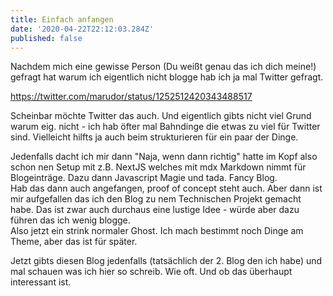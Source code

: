 ```yaml
---
title: Einfach anfangen
date: '2020-04-22T22:12:03.284Z'
published: false
---
```


Nachdem mich eine gewisse Person (Du weißt genau das ich dich meine!) gefragt hat warum ich eigentlich nicht blogge hab ich ja mal Twitter gefragt.

https://twitter.com/marudor/status/1252512420343488517

Scheinbar möchte Twitter das auch. Und eigentlich gibts nicht viel Grund warum eig. nicht - ich hab öfter mal Bahndinge die etwas zu viel für Twitter sind. Vielleicht hilfts ja auch beim strukturieren für ein paar der Dinge.

Jedenfalls dacht ich mir dann "Naja, wenn dann richtig" hatte im Kopf also schon nen Setup mit z.B. NextJS welches mit mdx Markdown nimmt für Blogeinträge. Dazu dann Javascript Magie und tada. Fancy Blog.  
Hab das dann auch angefangen, proof of concept steht auch. Aber dann ist mir aufgefallen das ich den Blog zu nem Technischen Projekt gemacht habe. Das ist zwar auch durchaus eine lustige Idee - würde aber dazu führen das ich wenig blogge.  
Also jetzt ein strink normaler Ghost. Ich mach bestimmt noch Dinge am Theme, aber das ist für später.

Jetzt gibts diesen Blog jedenfalls (tatsächlich der 2. Blog den ich habe) und mal schauen was ich hier so schreib. Wie oft. Und ob das überhaupt interessant ist.
